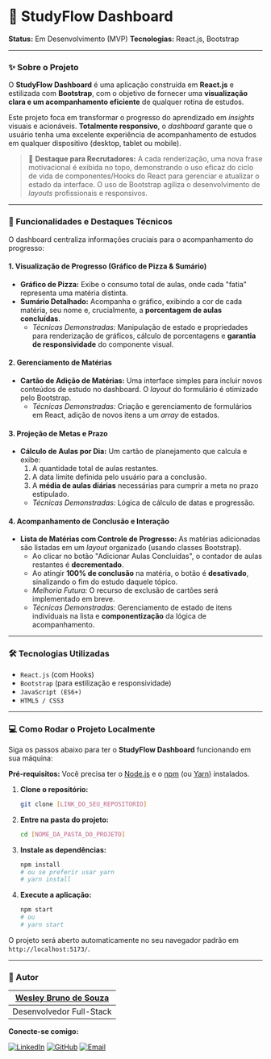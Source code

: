 
# 🚀 StudyFlow Dashboard

**Status:** Em Desenvolvimento (MVP)
**Tecnologias:** React.js, Bootstrap

---

### ✨ Sobre o Projeto

O **StudyFlow Dashboard** é uma aplicação construída em **React.js** e estilizada com **Bootstrap**, com o objetivo de fornecer uma **visualização clara e um acompanhamento eficiente** de qualquer rotina de estudos.

Este projeto foca em transformar o progresso do aprendizado em *insights* visuais e acionáveis. **Totalmente responsivo**, o *dashboard* garante que o usuário tenha uma excelente experiência de acompanhamento de estudos em qualquer dispositivo (desktop, tablet ou mobile).

> 💬 **Destaque para Recrutadores:** A cada renderização, uma nova frase motivacional é exibida no topo, demonstrando o uso eficaz do ciclo de vida de componentes/Hooks do React para gerenciar e atualizar o estado da interface. O uso de Bootstrap agiliza o desenvolvimento de *layouts* profissionais e responsivos.

---

### 🎯 Funcionalidades e Destaques Técnicos

O dashboard centraliza informações cruciais para o acompanhamento do progresso:

#### 1. Visualização de Progresso (Gráfico de Pizza & Sumário)
* **Gráfico de Pizza:** Exibe o consumo total de aulas, onde cada "fatia" representa uma matéria distinta.
* **Sumário Detalhado:** Acompanha o gráfico, exibindo a cor de cada matéria, seu nome e, crucialmente, a **porcentagem de aulas concluídas**.
    * *Técnicas Demonstradas:* Manipulação de estado e propriedades para renderização de gráficos, cálculo de porcentagens e **garantia de responsividade** do componente visual.

#### 2. Gerenciamento de Matérias
* **Cartão de Adição de Matérias:** Uma interface simples para incluir novos conteúdos de estudo no dashboard. O *layout* do formulário é otimizado pelo Bootstrap.
    * *Técnicas Demonstradas:* Criação e gerenciamento de formulários em React, adição de novos itens a um *array* de estados.

#### 3. Projeção de Metas e Prazo
* **Cálculo de Aulas por Dia:** Um cartão de planejamento que calcula e exibe:
    1.  A quantidade total de aulas restantes.
    2.  A data limite definida pelo usuário para a conclusão.
    3.  A **média de aulas diárias** necessárias para cumprir a meta no prazo estipulado.
    * *Técnicas Demonstradas:* Lógica de cálculo de datas e progressão.

#### 4. Acompanhamento de Conclusão e Interação
* **Lista de Matérias com Controle de Progresso:** As matérias adicionadas são listadas em um *layout* organizado (usando classes Bootstrap).
    * Ao clicar no botão "Adicionar Aulas Concluídas", o contador de aulas restantes é **decrementado**.
    * Ao atingir **100% de conclusão** na matéria, o botão é **desativado**, sinalizando o fim do estudo daquele tópico.
    * *Melhoria Futura:* O recurso de exclusão de cartões será implementado em breve.
    * *Técnicas Demonstradas:* Gerenciamento de estado de itens individuais na lista e **componentização** da lógica de acompanhamento.

---

### 🛠️ Tecnologias Utilizadas

* `React.js` (com Hooks)
* `Bootstrap` (para estilização e responsividade)
* `JavaScript (ES6+)`
* `HTML5 / CSS3`

---

### 💻 Como Rodar o Projeto Localmente

Siga os passos abaixo para ter o **StudyFlow Dashboard** funcionando em sua máquina:

**Pré-requisitos:** Você precisa ter o [Node.js](https://nodejs.org/en/) e o [npm](https://www.npmjs.com/) (ou [Yarn](https://yarnpkg.com/)) instalados.

1.  **Clone o repositório:**
    ```bash
    git clone [LINK_DO_SEU_REPOSITORIO]
    ```

2.  **Entre na pasta do projeto:**
    ```bash
    cd [NOME_DA_PASTA_DO_PROJETO]
    ```

3.  **Instale as dependências:**
    ```bash
    npm install
    # ou se preferir usar yarn
    # yarn install
    ```

4.  **Execute a aplicação:**
    ```bash
    npm start
    # ou
    # yarn start
    ```

O projeto será aberto automaticamente no seu navegador padrão em `http://localhost:5173/`.

---

### 👤 Autor

| [**Wesley Bruno de Souza**](https://www.linkedin.com/in/wesley-bruno-43888723b/) |
| :---: |
| Desenvolvedor Full-Stack |

**Conecte-se comigo:**

[![LinkedIn](https://img.shields.io/badge/LinkedIn-0077B5?style=for-the-badge&logo=linkedin&logoColor=white)](https://www.linkedin.com/in/wesley-bruno-43888723b/)
[![GitHub](https://img.shields.io/badge/GitHub-100000?style=for-the-badge&logo=github&logoColor=white)](https://github.com/wesley-surt)
[![Email](https://img.shields.io/badge/Email-D14836?style=for-the-badge&logo=gmail&logoColor=white)](mailto:wesleybruno.adm@gmail.com)
